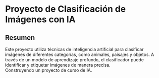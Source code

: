 # Proyecto de Clasificación de Imágenes con IA

## Resumen
Este proyecto utiliza técnicas de inteligencia artificial para clasificar imágenes de diferentes categorías, como animales, paisajes y objetos. A través de un modelo de aprendizaje profundo, el clasificador puede identificar y etiquetar imágenes de manera precisa.  
Construyendo un proyecto de curso de IA.
